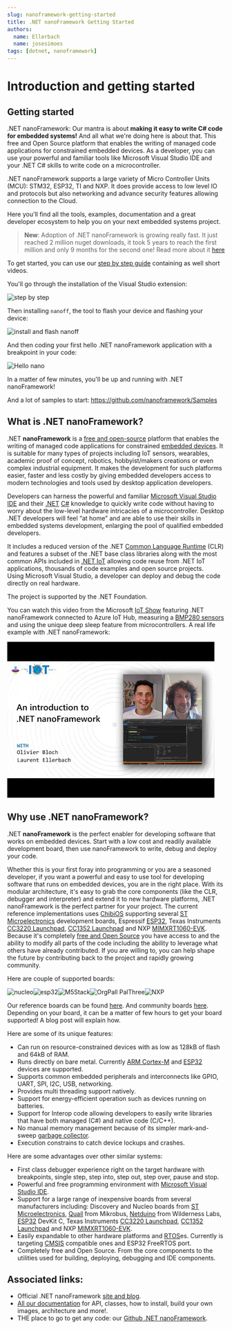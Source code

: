 ```yaml
---
slug: nanoframework-getting-started
title: .NET nanoFramework Getting Started
authors:
  name: Ellerbach
  name: josesimoes
tags: [dotnet, nanoframework]
---
```


# Introduction and getting started

## Getting started

.NET nanoFramework: Our mantra is about **making it easy to write C\# code for embedded systems!** And all what we're doing here is about that. This free and Open Source platform that enables the writing of managed code applications for constrained embedded devices. As a developer, you can use your powerful and familiar tools like Microsoft Visual Studio IDE and your .NET C\# skills to write code on a microcontroller.

.NET nanoFramework supports a large variety of Micro Controller Units (MCU): STM32, ESP32, TI and NXP. It does provide access to low level IO and protocols but also networking and advance security features allowing connection to the Cloud.

Here you'll find all the tools, examples, documentation and a great developer ecosystem to help you on your next embedded systems project.

> **New**: Adoption of .NET nanoFramework is growing really fast. It just reached 2 million nuget downloads, it took 5 years to reach the first million and only 9 months for the second one! Read more about it [here](https://www.nanoframework.net/2-million-nuget-downloads-and-counting/)

To get started, you can use our [step by step guide](https://docs.nanoframework.net/content/getting-started-guides/getting-started-managed.html) containing as well short videos.

You'll go through the installation of the Visual Studio extension:

![step by step](https://docs.nanoframework.net/images/getting-started-guides/getting-started-extension-installation.gif)

Then installing `nanoff`, the tool to flash your device and flashing your device:

![install and flash nanoff](https://docs.nanoframework.net/images/getting-started-guides/getting-started-install-nanoff-flash-esp32.gif)

And then coding your first hello .NET nanoFramework application with a breakpoint in your code:

![Hello nano](https://docs.nanoframework.net/images/getting-started-guides/getting-started-first-project.gif)

In a matter of few minutes, you'll be up and running with .NET nanoFramework!


And a lot of samples to start: <https://github.com/nanoframework/Samples>

## What is .NET nanoFramework?

.NET **nanoFramework** is a [free and open-source](https://en.wikipedia.org/wiki/Free_and_open-source_software) platform that enables the writing of managed code applications for constrained [embedded devices](https://en.wikipedia.org/wiki/Embedded_system). It is suitable for many types of projects including IoT sensors, wearables, academic proof of concept, robotics, hobbyist/makers creations or even complex industrial equipment. It makes the development for such platforms easier, faster and less costly by giving embedded developers access to modern technologies and tools used by desktop application developers.

Developers can harness the powerful and familiar [Microsoft Visual Studio IDE](https://www.visualstudio.com/vs/) and their [.NET](https://en.wikipedia.org/wiki/.NET_Framework) [C\#](https://en.wikipedia.org/wiki/C_Sharp_(programming_language)) knowledge to quickly write code without having to worry about the low-level hardware intricacies of a microcontroller. Desktop .NET developers will feel “at home” and are able to use their skills in embedded systems development, enlarging the pool of qualified embedded developers.

It includes a reduced version of the .NET [Common Language Runtime](https://en.wikipedia.org/wiki/Common_Language_Runtime) (CLR) and features a subset of the .NET base class libraries along with the most common APIs included in [.NET IoT](https://docs.microsoft.com/en-us/uwp/api/) allowing code reuse from .NET IoT applications, thousands of code examples and open source projects.  
Using Microsoft Visual Studio, a developer can deploy and debug the code directly on real hardware.

The project is supported by the .NET Foundation.

You can watch this video from the Microsoft [IoT Show](https://aka.ms/iotshow) featuring .NET nanoFramework connected to Azure IoT Hub, measuring a [BMP280 sensors](https://docs.nanoframework.net/devices/Iot.Device.Bmxx80.Bmp280.html) and using the unique deep sleep feature from microcontrollers. A real life example with .NET nanoFramework:

[![IoT Show](media/05716d799811c33d9d6bc54fd0cd0cff.jpeg)](https://docs.microsoft.com/en-us/shows/internet-of-things-show/introduction-to-net-nanoframework)

## Why use .NET nanoFramework?

.NET **nanoFramework** is the perfect enabler for developing software that works on embedded devices. Start with a low cost and readily available development board, then use nanoFramework to write, debug and deploy your code.

Whether this is your first foray into programming or you are a seasoned developer, if you want a powerful and easy to use tool for developing software that runs on embedded devices, you are in the right place. With its modular architecture, it's easy to grab the core components (like the CLR, debugger and interpreter) and extend it to new hardware platforms, .NET nanoFramework is the perfect partner for your project. The current reference implementations uses [ChibiOS](http://www.chibios.org/dokuwiki/doku.php) supporting several [ST Microelectronics](http://www.st.com/content/st_com/en.html) development boards, Espressif [ESP32](https://en.wikipedia.org/wiki/ESP32), Texas Instruments [CC3220 Launchpad](https://www.ti.com/tool/CC3220SF-LAUNCHXL), [CC1352 Launchpad](https://www.ti.com/tool/LAUNCHXL-CC1352R1) and NXP [MIMXRT1060-EVK](https://www.nxp.com/part/MIMXRT1060-EVK#/).  
Because it's completely [free and Open Source](https://en.wikipedia.org/wiki/Free_and_open-source_software) you have access to and the ability to modify all parts of the code including the ability to leverage what others have already contributed. If you are willing to, you can help shape the future by contributing back to the project and rapidly growing community.

Here are couple of supported boards:

![nucleo](https://docs.nanoframework.net/images/reference-targets/nucleo64-f091rc.jpg)![esp32](https://docs.nanoframework.net/images/reference-targets/esp32-devkitc.jpg)![M5Stack](https://docs.nanoframework.net/images/reference-targets/m5stack.jpg)![OrgPall PalThree](https://docs.nanoframework.net/images/reference-targets/orgpal-palthree.jpg)![NXP](https://docs.nanoframework.net/images/reference-targets/mimxrt1060_evk.jpg)

Our reference boards can be found [here](https://github.com/nanoframework/nf-interpreter#net-nanoframework-interpreter-for-reference-boards). And community boards [here](https://github.com/nanoframework/nf-Community-Targets#available-community-boards). Depending on your board, it can be a matter of few hours to get your board supported! A blog post will explain how.

Here are some of its unique features:

- Can run on resource-constrained devices with as low as 128kB of flash and 64kB of RAM.
- Runs directly on bare metal. Currently [ARM Cortex-M](https://en.wikipedia.org/wiki/ARM_Cortex-M) and [ESP32](https://en.wikipedia.org/wiki/ESP32) devices are supported.
- Supports common embedded peripherals and interconnects like GPIO, UART, SPI, I2C, USB, networking.
- Provides multi threading support natively.
- Support for energy-efficient operation such as devices running on batteries.
- Support for Interop code allowing developers to easily write libraries that have both managed (C\#) and native code (C/C++).
- No manual memory management because of its simpler mark-and-sweep [garbage collector](https://en.wikipedia.org/wiki/Garbage_collection_(computer_science)).
- Execution constrains to catch device lockups and crashes.

Here are some advantages over other similar systems:

- First class debugger experience right on the target hardware with breakpoints, single step, step into, step out, step over, pause and stop.
- Powerful and free programming environment with [Microsoft Visual Studio IDE](https://www.visualstudio.com/vs/).
- Support for a large range of inexpensive boards from several manufacturers including: Discovery and Nucleo boards from [ST Microelectronics](http://www.st.com/content/st_com/en.html), [Quail](https://www.mikroe.com/quail) from Mikrobus, [Netduino](https://www.wildernesslabs.co/Netduino) from Wilderness Labs, [ESP32](https://en.wikipedia.org/wiki/ESP32) DevKit C, Texas Instruments [CC3220 Launchpad](https://www.ti.com/tool/CC3220SF-LAUNCHXL), [CC1352 Launchpad](https://www.ti.com/tool/LAUNCHXL-CC1352R1) and NXP [MIMXRT1060-EVK](https://www.nxp.com/part/MIMXRT1060-EVK#/).
- Easily expandable to other hardware platforms and [RTOS](https://en.wikipedia.org/wiki/Real-time_operating_system)es. Currently is targeting [CMSIS](https://developer.arm.com/embedded/cmsis) compatible ones and ESP32 FreeRTOS port.
- Completely free and Open Source. From the core components to the utilities used for building, deploying, debugging and IDE components.

## Associated links:

- Official .NET nanoFramework [site and blog](https://www.nanoframework.net/).
- [All our documentation](https://docs.nanoframework.net/) for API, classes, how to install, build your own images, architecture and more!.
- THE place to go to get any code: our [Github .NET nanoFramework](https://github.com/nanoframework).
